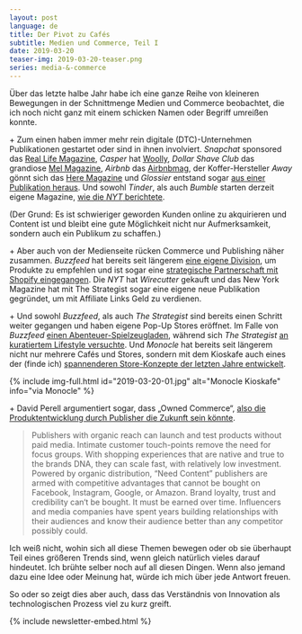 ```yaml
---
layout: post
language: de
title: Der Pivot zu Cafés
subtitle: Medien und Commerce, Teil I
date: 2019-03-20
teaser-img: 2019-03-20-teaser.png
series: media-&-commerce
---
```


Über das letzte halbe Jahr habe ich eine ganze Reihe von kleineren Bewegungen in der Schnittmenge Medien und Commerce beobachtet, die ich noch nicht ganz mit einem schicken Namen oder Begriff umreißen konnte.

\+ Zum einen haben immer mehr rein digitale (DTC)-Unternehmen Publikationen gestartet oder sind in ihnen involviert. _Snapchat_ sponsored das [Real Life Magazine][1], _Casper_ hat [Woolly][2], _Dollar Shave Club_ das grandiose [Mel Magazine][3], _Airbnb_ das [Airbnbmag][4], der Koffer-Hersteller _Away_ gönnt sich das [Here Magazine][5] und _Glossier_ entstand sogar [aus einer Publikation heraus][6]. Und sowohl _Tinder_, als auch _Bumble_ starten derzeit eigene Magazine, [wie die _NYT_ berichtete][7].

(Der Grund: Es ist schwieriger geworden Kunden online zu akquirieren und Content ist und bleibt eine gute Möglichkeit nicht nur Aufmerksamkeit, sondern auch ein Publikum zu schaffen.)

\+ Aber auch von der Medienseite rücken Commerce und Publishing näher zusammen. _Buzzfeed_ hat bereits seit längerem [eine eigene Division][8], um Produkte zu empfehlen und ist sogar eine [strategische Partnerschaft mit Shopify eingegangen][9]. Die _NYT_ hat _Wirecutter_ gekauft und das New York Magazine hat mit The Strategist sogar eine eigene neue Publikation gegründet, um mit Affiliate Links Geld zu verdienen.

\+ Und sowohl _Buzzfeed_, als auch _The Strategist_ sind bereits einen Schritt weiter gegangen und haben eigene Pop-Up Stores eröffnet. Im Falle von _Buzzfeed_ [einen Abenteuer-Spielzeugladen][10], während sich _The Strategist_ [an kuratiertem Lifestyle versuchte][11]. Und _Monocle_ hat bereits seit längerem nicht nur mehrere Cafés und Stores, sondern mit dem Kioskafe auch eines der (finde ich) [spannenderen Store-Konzepte der letzten Jahre entwickelt][12].

{% include img-full.html id="2019-03-20-01.jpg" alt="Monocle Kioskafe" info="via Monocle" %}

\+ David Perell argumentiert sogar, dass „Owned Commerce“, [also die Produktentwicklung durch Publisher die Zukunft sein könnte][13].

> Publishers with organic reach can launch and test products without paid media. Intimate customer touch-points remove the need for focus groups. With shopping experiences that are native and true to the brands DNA, they can scale fast, with relatively low investment. Powered by organic distribution, “Need Content” publishers are armed with competitive advantages that cannot be bought on Facebook, Instagram, Google, or Amazon. Brand loyalty, trust and credibility can‘t be bought. It must be earned over time. Influencers and media companies have spent years building relationships with their audiences and know their audience better than any competitor possibly could.

Ich weiß nicht, wohin sich all diese Themen bewegen oder ob sie überhaupt Teil eines größeren Trends sind, wenn gleich natürlich vieles darauf hindeutet. Ich brühte selber noch auf all diesen Dingen. Wenn also jemand dazu eine Idee oder Meinung hat, würde ich mich über jede Antwort freuen.

So oder so zeigt dies aber auch, dass das Verständnis von Innovation als technologischen Prozess viel zu kurz greift.

{% include newsletter-embed.html %}


[1]:	https://reallifemag.com/?utm_campaign=Johannes%20Klingebiel&utm_medium=email&utm_source=Revue%20newsletter
[2]:	https://woollymag.com/?utm_campaign=Johannes%20Klingebiel&utm_medium=email&utm_source=Revue%20newsletter
[3]:	https://melmagazine.com/?utm_campaign=Johannes%20Klingebiel&utm_medium=email&utm_source=Revue%20newsletter
[4]:	https://www.airbnb.de/magazine?utm_campaign=Johannes%20Klingebiel&utm_medium=email&utm_source=Revue%20newsletter
[5]:	https://www.heremagazine.com/?utm_campaign=Johannes%20Klingebiel&utm_medium=email&utm_source=Revue%20newsletter
[6]:	https://fashionista.com/2015/04/emily-weiss?utm_campaign=Johannes%20Klingebiel&utm_medium=email&utm_source=Revue%20newsletter
[7]:	https://www.nytimes.com/2018/12/18/style/dating-apps-tinder-bumble-content.html?utm_campaign=Johannes%20Klingebiel&utm_medium=email&utm_source=Revue%20newsletter
[8]:	https://digiday.com/media/commerce-revenue-buzzfeed-new-york-times-black-friday/?utm_campaign=Publisher%20Weekly&utm_medium=email&utm_source=Revue%20newsletter
[9]:	https://www.shopify.com/blog/buzzfeed-channel-for-shopify?utm_campaign=Johannes%20Klingebiel&utm_medium=email&utm_source=Revue%20newsletter
[10]:	https://nypost.com/2018/10/04/buzzfeed-is-opening-a-quirky-toy-store-in-nyc-this-fall/?utm_campaign=Johannes%20Klingebiel&utm_medium=email&utm_source=Revue%20newsletter
[11]:	https://medium.com/s/out-of-ink/did-a-publisher-just-build-the-future-of-retail-b8da87d2c1fb?utm_campaign=Johannes%20Klingebiel&utm_medium=email&utm_source=Revue%20newsletter
[12]:	https://sidewalkhustle.com/monocle-opens-kioskafe-in-london/?utm_campaign=Johannes%20Klingebiel&utm_medium=email&utm_source=Revue%20newsletter
[13]:	https://www.perell.com/blog/owned-commerce?utm_campaign=Johannes%20Klingebiel&utm_medium=email&utm_source=Revue%20newsletter